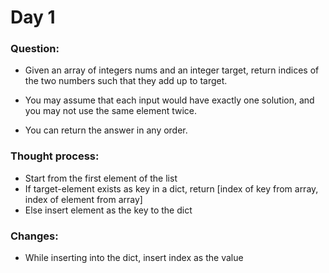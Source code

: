 # Day 1
### Question:

- Given an array of integers nums and an integer target, return indices of the two numbers such that they add up to target.

- You may assume that each input would have exactly one solution, and you may not use the same element twice.

- You can return the answer in any order.

### Thought process:
- Start from the first element of the list
- If target-element exists as key in a dict, return [index of key from array, index of element from array]
- Else insert element as the key to the dict

### Changes:
- While inserting into the dict, insert index as the value
